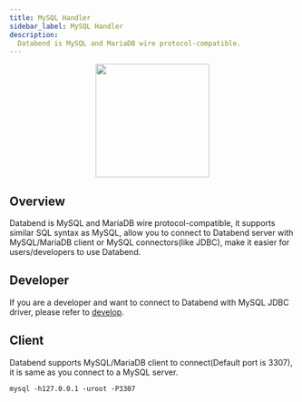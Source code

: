 ```yaml
---
title: MySQL Handler
sidebar_label: MySQL Handler
description:
  Databend is MySQL and MariaDB wire protocol-compatible.
---
```


<p align="center">
<img src="https://datafuse-1253727613.cos.ap-hongkong.myqcloud.com/api/api-handler-mysql.png" width="200"/>
</p>

## Overview

Databend is MySQL and MariaDB wire protocol-compatible, it supports similar SQL syntax as MySQL, allow you to connect to Databend server with MySQL/MariaDB client or MySQL connectors(like JDBC), make it easier for users/developers to use Databend.


## Developer

If you are a developer and want to connect to Databend with MySQL JDBC driver, please refer to [develop](/doc/develop/).

## Client

Databend supports MySQL/MariaDB client to connect(Default port is 3307), it is same as you connect to a MySQL server.

```shell
mysql -h127.0.0.1 -uroot -P3307 
```
